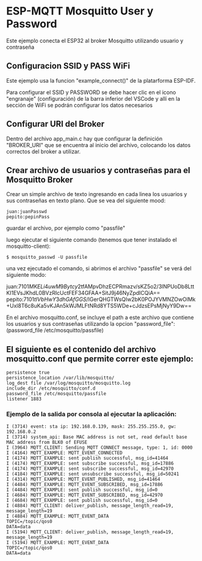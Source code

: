 # ESP-MQTT Mosquitto User y Password

Este ejemplo conecta el ESP32 al broker Mosquitto utilizando usuario y contraseña



## Configuracion SSID y PASS WiFi

Este ejemplo usa la funcion "example_connect()" de la platarforma ESP-IDF.

Para configurar el SSID y PASSWORD se debe hacer clic en el icono "engranaje" (configuración)
de la barra inferior del VSCode y allí en la sección de WiFi se podrán configurar los datos
necesarios



## Configurar URI del Broker

Dentro del archivo app_main.c hay que configurar la definición "BROKER_URI" que se encuentra
al inicio del archivo, colocando los datos correctos del broker a utilizar.



## Crear archivo de usuarios y contraseñas para el Mosquitto Broker

Crear un simple archivo de texto ingresando en cada linea los usuarios y sus contraseñas en texto plano.
Que se vea del siguiente mood:

```
juan:juanPasswd
pepito:pepinPass
```

guardar el archivo, por ejemplo como "passfile"

luego ejecutar el siguiente comando (tenemos que tener instalado el mosquitto-client): 
```
$ mosquitto_passwd -U passfile
```
una vez ejecutado el comando, si abrimos el archivo "passfile" se verá del siguiente modo:

juan:$7$101$MKELi4uwM9Bytcy2$tfAMpvDhzECPRmazv/sKZ5o2/3lNPUoDb8LttKI1EVsJKhdL0BVzRIcUctFEF34GFAA+SitJ9j46NyZpdICQiA==
pepito:$7$101$tIVbHwY3dhGAfGGS$/IGerQHGTWsQIw2bK0POJYVMNZOwOlMk+Uxl8T6c8uKa5vKJAn5kWJMLFtNRd8YTS5WDe+cJdzsEPsMjNyY9Dw==

En el archivo mosquitto.conf, se incluye el path a este archivo que contiene los usuarios y sus contraseñas
utilizando la opcion "password_file":
(password_file /etc/mosquitto/passfile)



## El siguiente es el contenido del archivo mosquitto.conf que permite correr este ejemplo:
```
persistence true
persistence_location /var/lib/mosquitto/
log_dest file /var/log/mosquitto/mosquitto.log
include_dir /etc/mosquitto/conf.d
password_file /etc/mosquitto/passfile
listener 1883
```

### Ejemplo de la salida por consola al ejecutar la aplicación:

```
I (3714) event: sta ip: 192.168.0.139, mask: 255.255.255.0, gw: 192.168.0.2
I (3714) system_api: Base MAC address is not set, read default base MAC address from BLK0 of EFUSE
I (3964) MQTT_CLIENT: Sending MQTT CONNECT message, type: 1, id: 0000
I (4164) MQTT_EXAMPLE: MQTT_EVENT_CONNECTED
I (4174) MQTT_EXAMPLE: sent publish successful, msg_id=41464
I (4174) MQTT_EXAMPLE: sent subscribe successful, msg_id=17886
I (4174) MQTT_EXAMPLE: sent subscribe successful, msg_id=42970
I (4184) MQTT_EXAMPLE: sent unsubscribe successful, msg_id=50241
I (4314) MQTT_EXAMPLE: MQTT_EVENT_PUBLISHED, msg_id=41464
I (4484) MQTT_EXAMPLE: MQTT_EVENT_SUBSCRIBED, msg_id=17886
I (4484) MQTT_EXAMPLE: sent publish successful, msg_id=0
I (4684) MQTT_EXAMPLE: MQTT_EVENT_SUBSCRIBED, msg_id=42970
I (4684) MQTT_EXAMPLE: sent publish successful, msg_id=0
I (4884) MQTT_CLIENT: deliver_publish, message_length_read=19, message_length=19
I (4884) MQTT_EXAMPLE: MQTT_EVENT_DATA
TOPIC=/topic/qos0
DATA=data
I (5194) MQTT_CLIENT: deliver_publish, message_length_read=19, message_length=19
I (5194) MQTT_EXAMPLE: MQTT_EVENT_DATA
TOPIC=/topic/qos0
DATA=data
```
